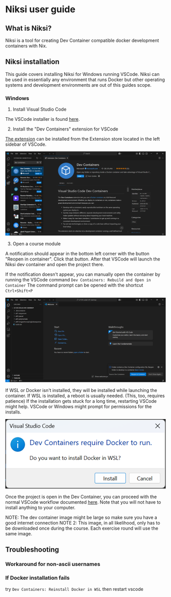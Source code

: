 # Niksi user guide

## What is Niksi?

Niksi is a tool for creating Dev Container compatible docker development containers with Nix.

## Niksi installation

This guide covers installing Niksi for Windows running VSCode.
Niksi can be used in essentially any environment that runs Docker
but other operating systems and development environments
are out of this guides scope.

### Windows

1. Install Visual Studio Code

The VSCode installer is found [here](https://code.visualstudio.com/).

2. Install the "Dev Containers" extension for VSCode

[The extension](https://marketplace.visualstudio.com/items?itemName=ms-vscode-remote.remote-containers)
can be installed from the Extension store located in the left sidebar of VSCode.

![](./images/extension-install.png)

3. Open a course module

A notification should appear in the bottom left corner with the button "Reopen in container".
Click that button. After that VSCode will launch the Niksi dev container and open the project there.

If the notification doesn't appear, you can manually open the container by running the VSCode command `Dev Containers: Rebuild and Open in Container`
The command prompt can be opened with the shortcut `Ctrl+Shift+P`

![](./images/reopen-in-devcontainer.png)

If WSL or Docker isn't installed, they will be installed while launching the container.
If WSL is installed, a reboot is usually needed. (This, too, requires patience)
If the installation gets stuck for a long time, restarting VSCode might help.
VSCode or Windows might prompt for permissions for the installs.

![](./images/docker-install.png)

Once the project is open in the Dev Container, you can proceed with the normal VSCode workflow documented [here](TODO).
Note that you will not have to install anything to your computer.



NOTE: The dev container image might be large so make sure you have a good internet connection
NOTE 2: This image, in all likelihood, only has to be downloaded once during the course. Each exercise round will use the same image.

## Troubleshooting

### Workaround for non-ascii usernames

### If Docker installation fails
try `Dev Containers: Reinstall Docker in WSL`
then restart vscode

